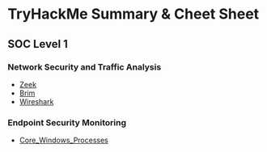 # TryHackMe Summary & Cheet Sheet

## SOC Level 1
### Network Security and Traffic Analysis

- [Zeek](https://github.com/nkn-ctrl/TryHackMe/blob/main/Zeek.md)
- [Brim](https://github.com/nkn-ctrl/TryHackMe/blob/main/Brim.md)
- [Wireshark](https://github.com/nkn-ctrl/TryHackMe/blob/main/Wireshark.md)

### Endpoint Security Monitoring
- [Core_Windows_Processes](https://github.com/nkn-ctrl/TryHackMe/blob/main/CoreWindowsProcesses.md)